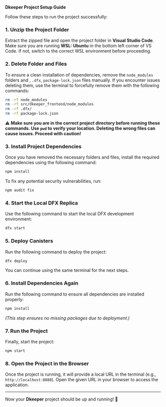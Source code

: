 **Dkeeper Project Setup Guide**

Follow these steps to run the project successfully:

### **1. Unzip the Project Folder**

Extract the zipped file and open the project folder in **Visual Studio Code**. Make sure you are running **WSL: Ubuntu** in the bottom left corner of VS Code. If not, switch to the correct WSL environment before proceeding.

### **2. Delete Folder and Files**

To ensure a clean installation of dependencies, remove the `node_modules` folders and , `.dfx`, `package-lock.json` files manually. If you encounter issues deleting them, use the terminal to forcefully remove them with the following commands:

```sh
rm -rf node_modules
rm -rf src/dkeeper_frontend/node_modules
rm -rf .dfx/
rm -rf package-lock.json
```

⚠️ **Make sure you are in the correct project directory before running these commands. Use ********************`pwd`******************** to verify your location. Deleting the wrong files can cause issues. Proceed with caution!**

### **3. Install Project Dependencies**

Once you have removed the necessary folders and files, install the required dependencies using the following command:

```sh
npm install
```

To fix any potential security vulnerabilities, run:

```sh
npm audit fix
```

### **4. Start the Local DFX Replica**

Use the following command to start the local DFX development environment:

```sh
dfx start 
```

### **5. Deploy Canisters**

Run the following command to deploy the project:

```sh
dfx deploy
```

You can continue using the same terminal for the next steps.

### **6. Install Dependencies Again**

Run the following command to ensure all dependencies are installed properly:

```sh
npm install
```

*(This step ensures no missing packages due to deployment.)*

### **7. Run the Project**

Finally, start the project:

```sh
npm start
```

### **8. Open the Project in the Browser**

Once the project is running, it will provide a local URL in the terminal (e.g., `http://localhost:8080`). Open the given URL in your browser to access the application.

---

Now your **Dkeeper** project should be up and running! 🚀

